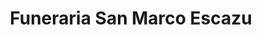 ---
title: "Funeraria San Marco Escazu"
url: /escazu/funeraria-san-marco-escazu/
shop: directores de funerarias
---